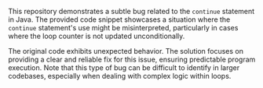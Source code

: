 This repository demonstrates a subtle bug related to the `continue` statement in Java. The provided code snippet showcases a situation where the `continue` statement's use might be misinterpreted, particularly in cases where the loop counter is not updated unconditionally.

The original code exhibits unexpected behavior. The solution focuses on providing a clear and reliable fix for this issue, ensuring predictable program execution.  Note that this type of bug can be difficult to identify in larger codebases, especially when dealing with complex logic within loops.